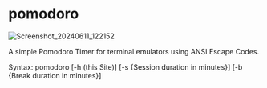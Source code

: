 # pomodoro
![Screenshot_20240611_122152](https://github.com/timomt/pomodoro/assets/119742190/2637010f-4dc1-4d8b-99ac-6121a8e3b41e)

A simple Pomodoro Timer for terminal emulators using ANSI Escape Codes.

Syntax: 
  pomodoro [-h (this Site)] [-s {Session duration in minutes}] [-b {Break duration in minutes}]
